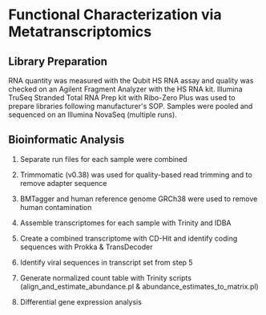 # Functional Characterization via Metatranscriptomics

## Library Preparation

RNA quantity was measured with the Qubit HS RNA assay and quality was checked on an Agilent Fragment Analyzer with the HS RNA kit. Illumina TruSeq Stranded Total RNA Prep kit with Ribo-Zero Plus was used to prepare libraries following manufacturer's SOP.  Samples were pooled and sequenced on an Illumina NovaSeq (multiple runs).  

## Bioinformatic Analysis

1. Separate run files for each sample were combined

2. Trimmomatic (v0.38) was used for quality-based read trimming and to remove adapter sequence 

3. BMTagger and human reference genome GRCh38 were used to remove human contamination  

4. Assemble transcriptomes for each sample with Trinity and IDBA  

5. Create a combined transcriptome with CD-Hit and identify coding sequences with Prokka & TransDecoder  

6. Identify viral sequences in transcript set from step 5

7. Generate normalized count table with Trinity scripts (align_and_estimate_abundance.pl & abundance_estimates_to_matrix.pl)

8. Differential gene expression analysis
